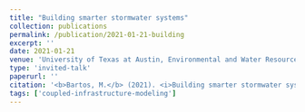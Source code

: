 ```yaml
---
title: "Building smarter stormwater systems"
collection: publications
permalink: /publication/2021-01-21-building
excerpt: ''
date: 2021-01-21
venue: 'University of Texas at Austin, Environmental and Water Resources Engineering Seminar Series'
type: 'invited-talk'
paperurl: ''
citation: '<b>Bartos, M.</b> (2021). <i>Building smarter stormwater systems</i>. University of Texas at Austin, Environmental and Water Resources Engineering Seminar Series.'
tags: ['coupled-infrastructure-modeling']
---
```

